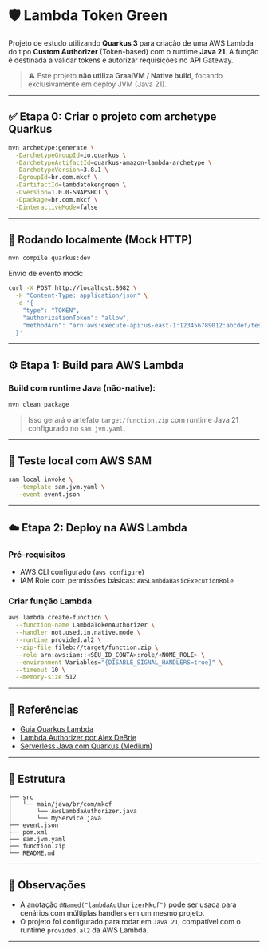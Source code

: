 # 🛡️ Lambda Token Green

Projeto de estudo utilizando **Quarkus 3** para criação de uma AWS Lambda do tipo **Custom Authorizer** (Token-based) com o runtime **Java 21**. A função é destinada a validar tokens e autorizar requisições no API Gateway.

> ⚠️ Este projeto **não utiliza GraalVM / Native build**, focando exclusivamente em deploy JVM (Java 21).

---

## ✅ Etapa 0: Criar o projeto com archetype Quarkus

```bash
mvn archetype:generate \
  -DarchetypeGroupId=io.quarkus \
  -DarchetypeArtifactId=quarkus-amazon-lambda-archetype \
  -DarchetypeVersion=3.8.1 \
  -DgroupId=br.com.mkcf \
  -DartifactId=lambdatokengreen \
  -Dversion=1.0.0-SNAPSHOT \
  -Dpackage=br.com.mkcf \
  -DinteractiveMode=false
````

---

## 🧪 Rodando localmente (Mock HTTP)

```bash
mvn compile quarkus:dev
```

Envio de evento mock:

```bash
curl -X POST http://localhost:8082 \
  -H "Content-Type: application/json" \
  -d '{
    "type": "TOKEN",
    "authorizationToken": "allow",
    "methodArn": "arn:aws:execute-api:us-east-1:123456789012:abcdef/test/GET/my-resource"
  }'
```

---

## ⚙️ Etapa 1: Build para AWS Lambda

### Build com runtime Java (não-native):

```bash
mvn clean package
```

> Isso gerará o artefato `target/function.zip` com runtime Java 21 configurado no `sam.jvm.yaml`.

---

## 🧪 Teste local com AWS SAM

```bash
sam local invoke \
  --template sam.jvm.yaml \
  --event event.json
```

---

## ☁️ Etapa 2: Deploy na AWS Lambda

### Pré-requisitos

* AWS CLI configurado (`aws configure`)
* IAM Role com permissões básicas: `AWSLambdaBasicExecutionRole`

### Criar função Lambda

```bash
aws lambda create-function \
  --function-name LambdaTokenAuthorizer \
  --handler not.used.in.native.mode \
  --runtime provided.al2 \
  --zip-file fileb://target/function.zip \
  --role arn:aws:iam::<SEU_ID_CONTA>:role/<NOME_ROLE> \
  --environment Variables="{DISABLE_SIGNAL_HANDLERS=true}" \
  --timeout 10 \
  --memory-size 512
```

---

## 🔗 Referências

* [Guia Quarkus Lambda](https://quarkus.io/guides/aws-lambda#deploy-to-aws-lambda-custom-native-runtime)
* [Lambda Authorizer por Alex DeBrie](https://www.alexdebrie.com/posts/lambda-custom-authorizers/)
* [Serverless Java com Quarkus (Medium)](https://medium.com/@ravibiswas0909/serverless-java-3-ways-to-optimize-aws-lambda-with-quarkus-bff5eabb352b)

---

## 📁 Estrutura

```
├── src
│   └── main/java/br/com/mkcf
│       └── AwsLambdaAuthorizer.java
│       └── MyService.java
├── event.json
├── pom.xml
├── sam.jvm.yaml
├── function.zip
└── README.md
```

---

## 📌 Observações

* A anotação `@Named("lambdaAuthorizerMkcf")` pode ser usada para cenários com múltiplas handlers em um mesmo projeto.
* O projeto foi configurado para rodar em `Java 21`, compatível com o runtime `provided.al2` da AWS Lambda.

---


